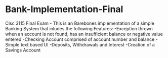 # Bank-Implementation-Final
Cisc 3115 Final Exam - This is an Barebones implementation of a simple Banking System that inludes the following Features:
-Exception thrown when an account is not found, has an insufficient balance or negative value entered
-Checking Account comprised of account number and balance
-Simple text based UI
-Deposits, Withdrawals and Interest
-Creation of a Savings Account

